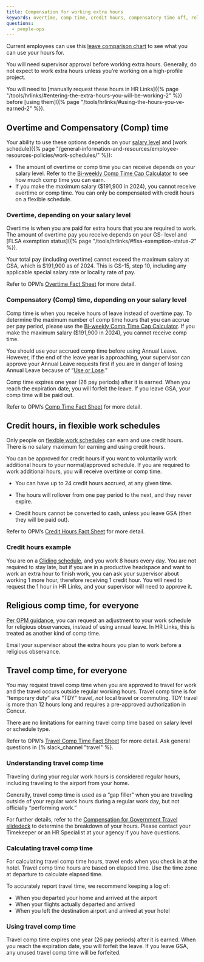 ```yaml
---
title: Compensation for working extra hours
keywords: overtime, comp time, credit hours, compensatory time off, religious comp time, travel comp time
questions:
  - people-ops
---
```

<div class="usa-alert usa-alert--info">
  <div class="usa-alert__body">
    <p class="usa-alert__text">
      Current employees can use this <a href="https://docs.google.com/spreadsheets/d/1-dm0tptMsZ2FKhuta52RFEiN4Sfkd9coYN0_tjQCe9Y/edit?usp=sharing">leave comparison chart</a> to see what you can use your hours for.
    </p>
  </div>
</div>

You will need supervisor approval before working extra hours. Generally, do not expect to work extra hours unless you’re working on a high-profile project.

You will need to [manually request these hours in HR Links]({% page "/tools/hrlinks/#entering-the-extra-hours-you-will-be-working-2" %}) before [using them]({% page "/tools/hrlinks/#using-the-hours-you-ve-earned-2" %}). 

## Overtime and Compensatory (Comp) time

Your ability to use these options depends on your [salary level](https://www.opm.gov/policy-data-oversight/pay-leave/salaries-wages/) and [work schedule]({% page "/general-information-and-resources/employee-resources-policies/work-schedules/" %}):

* The amount of overtime or comp time you can receive depends on your salary level. Refer to the [Bi-weekly Comp Time Cap Calculator](https://docs.google.com/spreadsheets/d/1q7wVWPWzBYljj87Wzl-ouVDJux9vplOP_zg3ryxz0iw/edit#gid=0) to see how much comp time you can earn.  
* If you make the maximum salary ($191,900 in 2024), you cannot receive overtime or comp time. You can only be compensated with credit hours on a flexible schedule.

### Overtime, depending on your salary level

Overtime is when you are paid for extra hours that you are required to work. The amount of overtime pay you receive depends on your GS- level and [FLSA exemption status]({% page "/tools/hrlinks/#flsa-exemption-status-2" %}).

Your total pay (including overtime) cannot exceed the maximum salary at GSA, which is $191,900 as of 2024. This is GS-15, step 10, including any applicable special salary rate or locality rate of pay.

Refer to OPM’s [Overtime Fact Sheet](https://www.opm.gov/policy-data-oversight/pay-leave/pay-administration/fact-sheets/overtime-pay-title-5/) for more detail.

### Compensatory (Comp) time, depending on your salary level

Comp time is when you receive hours of leave instead of overtime pay. To determine the maximum number of comp time hours that you can accrue per pay period, please use the [Bi-weekly Comp Time Cap Calculator](https://docs.google.com/spreadsheets/d/1q7wVWPWzBYljj87Wzl-ouVDJux9vplOP_zg3ryxz0iw/edit#gid=0). If you make the maximum salary ($191,900 in 2024), you cannot receive comp time.

You should use your accrued comp time before using Annual Leave. However, if the end of the leave year is approaching, your supervisor can approve your Annual Leave requests first if you are in danger of losing Annual Leave because of “[Use or Lose](https://handbook.tts.gsa.gov/travel-and-leave/leave/#annual-leave).”

Comp time expires one year (26 pay periods) after it is earned. When you reach the expiration date, you will forfeit the leave. If you leave GSA, your comp time will be paid out.

Refer to OPM’s [Comp Time Fact Sheet](https://www.opm.gov/policy-data-oversight/pay-leave/pay-administration/fact-sheets/compensatory-time-off/) for more detail.

## Credit hours, in flexible work schedules

Only people on [flexible work schedules](https://handbook.tts.gsa.gov/general-information-and-resources/employee-resources-policies/work-schedules/#flexible-schedule-2) can earn and use credit hours. There is no salary maximum for earning and using credit hours.

You can be approved for credit hours if you want to voluntarily work additional hours to your normal/approved schedule. If you are required to work additional hours, you will receive overtime or comp time.

* You can have up to 24 credit hours accrued, at any given time.

* The hours will rollover from one pay period to the next, and they never expire.

* Credit hours cannot be converted to cash, unless you leave GSA (then they will be paid out).

Refer to OPM’s [Credit Hours Fact Sheet](https://www.opm.gov/policy-data-oversight/pay-leave/work-schedules/fact-sheets/credit-hours-under-a-flexible-work-schedule/) for more detail.

### Credit hours example

You are on a [Gliding schedule](https://handbook.tts.gsa.gov/general-information-and-resources/employee-resources-policies/work-schedules/#gliding), and you work 8 hours every day. You are not required to stay late, but if you are in a productive headspace and want to work an extra hour to finish work, you can ask your supervisor about working 1 more hour, therefore receiving 1 credit hour. You will need to request the 1 hour in HR Links, and your supervisor will need to approve it.

## Religious comp time, for everyone

[Per OPM guidance](https://www.opm.gov/policy-data-oversight/pay-leave/work-schedules/fact-sheets/adjustment-of-work-schedules-for-religious-observances/), you can request an adjustment to your work schedule for religious observances, instead of using annual leave. In HR Links, this is treated as another kind of comp time.

Email your supervisor about the extra hours you plan to work before a religious observance. 

## Travel comp time, for everyone

You may request travel comp time when you are approved to travel for work and the travel occurs outside regular working hours. Travel comp time is for “temporary duty” aka “TDY” travel, *not* local travel or commuting. TDY travel is more than 12 hours long and requires a pre-approved authorization in Concur.

There are no limitations for earning travel comp time based on salary level or schedule type.

Refer to OPM’s [Travel Comp Time Fact Sheet](https://www.opm.gov/policy-data-oversight/pay-leave/pay-administration/fact-sheets/compensatory-time-off-for-travel/) for more detail. Ask general questions in {% slack_channel "travel" %}.

### Understanding travel comp time

Traveling during your regular work hours is considered regular hours, including traveling to the airport from your home.

Generally, travel comp time is used as a “gap filler” when you are traveling outside of your regular work hours during a regular work day, but not officially “performing work.” 

For further details, refer to the [Compensation for Government Travel slidedeck](https://drive.google.com/file/d/1RFSq_4KdMza_pkcHGp9Hy2RNR2ryLs0b/view?usp=sharing) to determine the breakdown of your hours. Please contact your Timekeeper or an HR Specialist at your agency if you have questions.

### Calculating travel comp time

For calculating travel comp time hours, travel ends when you check in at the hotel. Travel comp time hours are based on elapsed time. Use the time zone at departure to calculate elapsed time.

To accurately report travel time, we recommend keeping a log of:

* When you departed your home and arrived at the airport  
* When your flights actually departed and arrived  
* When you left the destination airport and arrived at your hotel

### Using travel comp time

Travel comp time expires one year (26 pay periods) after it is earned. When you reach the expiration date, you will forfeit the leave. If you leave GSA, any unused travel comp time will be forfeited.
